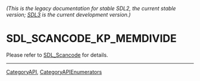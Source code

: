 ###### (This is the legacy documentation for stable SDL2, the current stable version; [SDL3](https://wiki.libsdl.org/SDL3/) is the current development version.)
# SDL_SCANCODE_KP_MEMDIVIDE

Please refer to [SDL_Scancode](SDL_Scancode) for details.

----
[CategoryAPI](CategoryAPI), [CategoryAPIEnumerators](CategoryAPIEnumerators)


